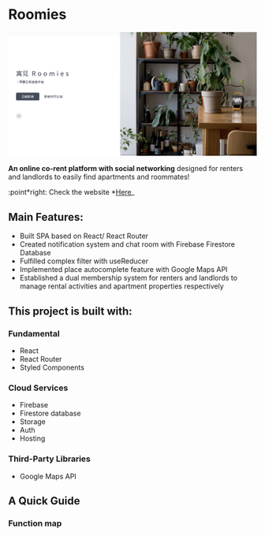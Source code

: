# Roomies

![roomies](./src/images/readme.png)

**An online co-rent platform with social networking** designed for renters and landlords to easily find apartments and roommates!

:point*right: Check the website *[Here](https://roomies-f03cd.web.app/)\_

## Main Features:

- Built SPA based on React/ React Router
- Created notification system and chat room with Firebase Firestore Database
- Fulfilled complex filter with useReducer
- Implemented place autocomplete feature with Google Maps API
- Established a dual membership system for renters and landlords to manage rental activities and apartment properties respectively

## This project is built with:

### Fundamental

- React
- React Router
- Styled Components

### Cloud Services

- Firebase
- Firestore database
- Storage
- Auth
- Hosting

### Third-Party Libraries

- Google Maps API

## A Quick Guide

### Function map
